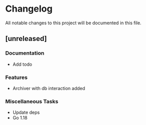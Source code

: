# Changelog

All notable changes to this project will be documented in this file.

## [unreleased]

### Documentation

- Add todo

### Features

- Archiver with db interaction added

### Miscellaneous Tasks

- Update deps
- Go 1.18

<!-- generated by git-cliff -->
